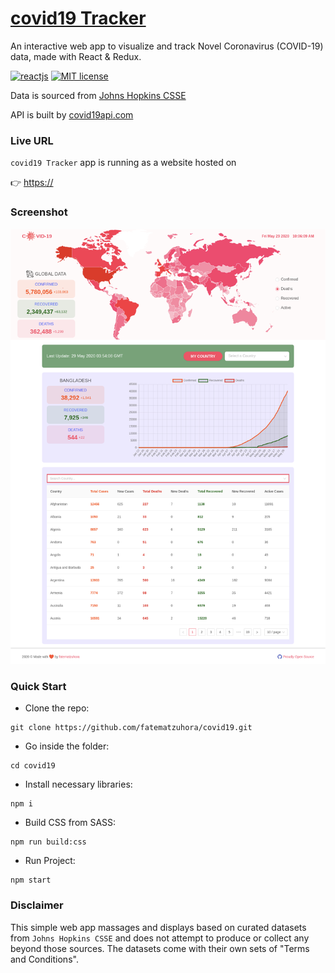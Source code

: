 # [covid19 Tracker]()
An interactive web app to visualize and track Novel Coronavirus (COVID-19) data, made with React & Redux.

[![reactjs](https://img.shields.io/badge/react-^16.13.1-blue.svg?style=flat-square)](https://github.com/facebook/react)
[![MIT license](https://img.shields.io/badge/license-MIT-brightgreen.svg?style=flat-square)](https://github.com/fatematzuhora/covid19.git)

Data is sourced from [Johns Hopkins CSSE](https://github.com/CSSEGISandData/COVID-19)

API is built by [covid19api.com](https://covid19api.com/)


### Live URL
`covid19 Tracker` app is running as a website hosted on

👉 [https://]()


### Screenshot
![](doc/screenshot.png)


### Quick Start
* Clone the repo:
```
git clone https://github.com/fatematzuhora/covid19.git
```
* Go inside the folder:
```
cd covid19
```
* Install necessary libraries:
```
npm i
```
* Build CSS from SASS:
```
npm run build:css
```
* Run Project:
```
npm start
```


### Disclaimer
This simple web app massages and displays based on curated datasets from `Johns Hopkins CSSE` and does not attempt to produce or collect any beyond those sources. The datasets come with their own sets of "Terms and Conditions".